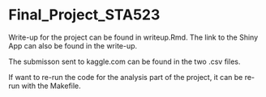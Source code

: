 # Final_Project_STA523

Write-up for the project can be found in writeup.Rmd. The link to the Shiny App can also be found in the write-up.

The submisson sent to kaggle.com can be found in the two .csv files.

If want to re-run the code for the analysis part of the project, it can be re-run with the Makefile. 
